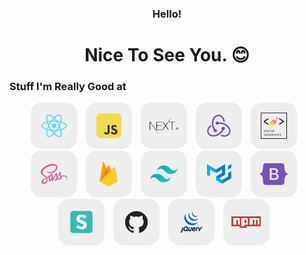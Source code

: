 <h3 align="center">Hello! </h3>
<h1 align="center">Nice To See You. 😊</h1>

<!-- <img src="images/IMG_8101.jpg" width="300" alt="Profile" />
 -->


<h3>Stuff I'm Really Good at</h3>
<p align="center">
  <img src="images/react.png" alt="Image 1" width="74" style="display:inline-block; margin-right: 10px;">
  <img src="images/javascript.png" alt="Image 2" width="74" style="display:inline-block; margin-right: 10px;">
  <img src="images/nextjs.png" alt="Image 3" width="74" style="display:inline-block; margin-right: 10px;">
  <img src="images/redux.png" alt="Image 4" width="74" style="display:inline-block; margin-right: 10px;">
  <img src="images/styled-components.png" alt="Image 5" width="74" style="display:inline-block; margin-right: 10px;">
  <img src="images/sass.png" alt="Image 6" width="74" style="display:inline-block; margin-right: 10px;">
  <img src="images/firebase.png" alt="Image 7" width="74" style="display:inline-block; margin-right: 10px;">
  <img src="images/tailwindcss.png" alt="Image 8" width="74" style="display:inline-block; margin-right: 10px;">
  <img src="images/materialui.png" alt="Image 9" width="74" style="display:inline-block; margin-right: 10px;">
  <img src="images/bootstrap.png" alt="Image 10" width="74" style="display:inline-block; margin-right: 10px;">
  <img src="images/semanticui.png" alt="Image 11" width="74" style="display:inline-block; margin-right: 10px;">
  <img src="images/github.png" alt="Image 12" width="74" style="display:inline-block; margin-right: 10px;">
  <img src="images/jquery.png" alt="Image 13" width="74" style="display:inline-block; margin-right: 10px;">
  <img src="images/npm.png" alt="Image 14" width="74" style="display:inline-block; margin-right: 10px;">
